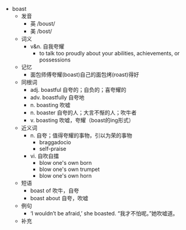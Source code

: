 - boast
  - 发音
    - 英 /boust/
    - 美 /bost/
  - 词义
    - v&n. 自我夸耀
      - to talk too proudly about your abilities, achievements, or possessions
  - 记忆
    - 面包师傅夸耀(boast)自己的面包烤(roast)得好
  - 同根词
    - adj. boastful 自夸的；自负的；喜夸耀的
    - adv. boastfully 自夸地
    - n. boasting 吹嘘
    - n. boaster 自夸的人；大言不惭的人；吹牛者
    - v. boasting 吹嘘，夸耀（boast的ing形式）
  - 近义词
    - n. 自夸；值得夸耀的事物，引以为荣的事物
      - braggadocio
      - self-praise
    - vi. 自吹自擂
      - blow one's own born
      - blow one's own trumpet
      - blow one's own horn
  - 短语
    - boast of 吹牛，自夸
    - boast about 自夸，吹嘘
  - 例句
    - ‘I wouldn’t be afraid,’ she boasted. “我才不怕呢。”她吹嘘道。
  - 补充